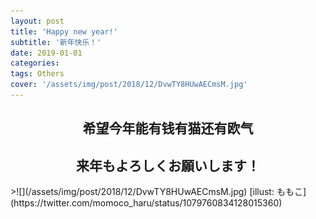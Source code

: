 ```yaml
---
layout: post
title: 'Happy new year!'
subtitle: '新年快乐！'
date: 2019-01-01
categories: 
tags: Others
cover: '/assets/img/post/2018/12/DvwTY8HUwAECmsM.jpg'
---
```

<h2 style="text-align:center">希望今年能有钱有猫还有欧气</h2>
<h2 style="text-align:center">来年もよろしくお願いします！</h2>
>![](/assets/img/post/2018/12/DvwTY8HUwAECmsM.jpg)
[illust: ももこ](https://twitter.com/momoco_haru/status/1079760834128015360)